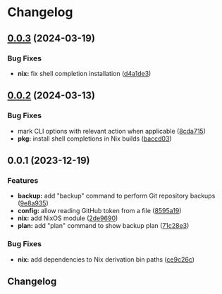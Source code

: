 # Changelog

## [0.0.3](https://github.com/vst/gidek/compare/v0.0.2...v0.0.3) (2024-03-19)


### Bug Fixes

* **nix:** fix shell completion installation ([d4a1de3](https://github.com/vst/gidek/commit/d4a1de30111a1f514e03e580b614220496840ab5))

## [0.0.2](https://github.com/vst/gidek/compare/v0.0.1...v0.0.2) (2024-03-13)


### Bug Fixes

* mark CLI options with relevant action when applicable ([8cda715](https://github.com/vst/gidek/commit/8cda7156a844d81fa25f995b61c0f0ea90331784))
* **pkg:** install shell completions in Nix builds ([baccd03](https://github.com/vst/gidek/commit/baccd038fc6865abd80bda50fac83ced84a51b1b))

## 0.0.1 (2023-12-19)


### Features

* **backup:** add "backup" command to perform Git repository backups ([9e8a935](https://github.com/vst/gidek/commit/9e8a9357ce3a9041dfd674b8aa88404f6644e4a1))
* **config:** allow reading GitHub token from a file ([8595a19](https://github.com/vst/gidek/commit/8595a193e3e71312d02788086289ee5de099d21d))
* **nix:** add NixOS module ([2de9690](https://github.com/vst/gidek/commit/2de9690ab622281b0684210f90238bb768e0fb70))
* **plan:** add "plan" command to show backup plan ([71c28e3](https://github.com/vst/gidek/commit/71c28e391bd0ac1cdd39f933c691a86b0760629b))


### Bug Fixes

* **nix:** add dependencies to Nix derivation bin paths ([ce9c26c](https://github.com/vst/gidek/commit/ce9c26cd0aba97fc1ef21d22fd736ed096391952))

## Changelog
